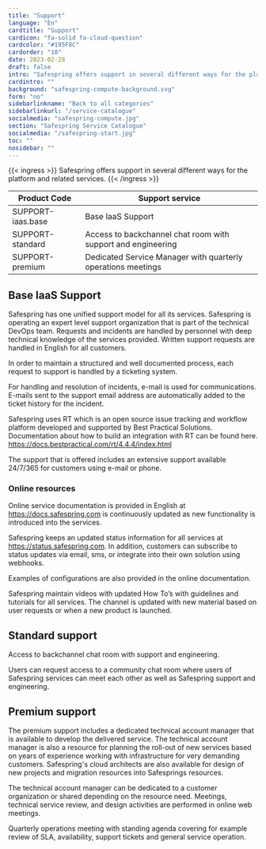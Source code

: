 ```yaml
---
title: "Support"
language: "En"
cardtitle: "Support"
cardicon: "fa-solid fa-cloud-question"
cardcolor: "#195F8C"
cardorder: "10"
date: 2023-02-28
draft: false
intro: "Safespring offers support in several different ways for the platform and related services."
cardintro: ""
background: "safespring-compute-background.svg"
form: "no"
sidebarlinkname: "Back to all categories"
sidebarlinkurl: "/service-catalogue"
socialmedia: "safespring-compute.jpg"
section: "Safespring Service Catalogue"
socialmedia: "/safespring-start.jpg"
toc: ""
nosidebar: ""
---
```


{{< ingress >}}
Safespring offers support in several different ways for the platform and related services. 
{{< /ingress >}}

<table class="width100">
  <thead>
    <tr>
      <th>Product Code</th>
      <th>Support service</th>
    </tr>
  </thead>
  <tbody>
    <tr>
      <td>SUPPORT-iaas.base</td>
      <td>Base IaaS Support</td>
    </tr>
    <tr>
      <td>SUPPORT-standard</td>
      <td>Access to backchannel chat room with support and engineering</td>
    </tr>
    <tr>
      <td>SUPPORT-premium</td>
      <td>Dedicated Service Manager with quarterly operations meetings</td>
    </tr>
  </tbody>
</table>



## Base IaaS Support
Safespring has one unified support model for all its services. Safespring is operating an expert level support organization that is part of the technical DevOps team. Requests and incidents are handled by personnel with deep technical knowledge of the services provided. Written support requests are handled in English for all customers.

In order to maintain a structured and well documented process, each request to support is handled by a ticketing system. 

For handling and resolution of incidents, e-mail is used for communications. E-mails sent to the support email address are automatically added to the ticket history for the incident.

Safespring uses RT which is an open source issue tracking and workflow platform developed and supported by Best Practical Solutions. Documentation about how to build an integration with RT can be found here. https://docs.bestpractical.com/rt/4.4.4/index.html 

The support that is offered includes an extensive support available 24/7/365 for customers using e-mail or phone.

### Online resources
Online service documentation is provided in English at https://docs.safespring.com is continuously updated as new functionality is introduced into the services.

Safespring keeps an updated status information for all services at https://status.safespring.com. In addition, customers can subscribe to status updates via email, sms, or integrate into their own solution using webhooks.

Examples of configurations are also provided in the online documentation.

Safespring maintain videos with updated How To’s with guidelines and tutorials for all services. The channel is updated with new material based on user requests or when a new product is launched.

## Standard support
Access to backchannel chat room with support and engineering.

Users can request access to a community chat room where users of Safespring services can meet each other as well as Safespring support and engineering.

## Premium support
The premium support includes a dedicated technical account manager that is available to develop the delivered service. The technical account manager is also a resource for planning the roll-out of new services based on years of experience working with infrastructure for very demanding customers. Safespring's cloud architects are also available for design of new projects and migration resources into Safesprings resources.

The technical account manager can be dedicated to a customer organization or shared depending on the resource need. Meetings, technical service review, and design activities are performed in online web meetings.

Quarterly operations meeting with standing agenda covering for example review of SLA, availability, support tickets and general service operation.
